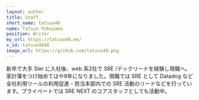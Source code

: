 ```yaml
---
layout: author
title: Staff
short_name: tatsuo48
name: Tatsuo Yokoyama
position: Writer
my_url: https://tatsuo48.me/
x_id: tatsuo4848
image_url: https://github.com/tatsuo48.png
---
```


新卒で大手 SIer に入社後、web 系2社で SRE /テックリードを経験し現職へ。家計簿をつけ始めてはや9年になりました。現職では SRE として Datadog など全社利用ツールの利用促進・担当本部内での SRE 活動のリードなどを行っています。プライベートでは SRE NEXT のコアスタッフとしても活動中。
